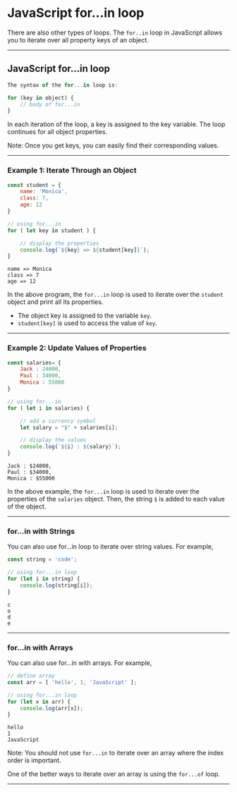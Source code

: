 # JavaScript for...in loop

There are also other types of loops. The ```for..in``` loop in JavaScript allows you to iterate over all property keys of an object.

***

## JavaScript for...in loop

```js
The syntax of the for...in loop is:

for (key in object) {
    // body of for...in
}
```

In each iteration of the loop, a key is assigned to the key variable. The loop continues for all object properties.

Note: Once you get keys, you can easily find their corresponding values.

***

### Example 1: Iterate Through an Object

```js
const student = {
    name: 'Monica',
    class: 7,
    age: 12
}

// using for...in
for ( let key in student ) {

    // display the properties
    console.log(`${key} => ${student[key]}`);
}
```

```
name => Monica
class => 7
age => 12
```

In the above program, the ```for...in``` loop is used to iterate over the ```student``` object and print all its properties.

* The object key is assigned to the variable ```key```.
* ```student[key]``` is used to access the value of ```key```.

***

### Example 2: Update Values of Properties

```js
const salaries= {
    Jack : 24000,
    Paul : 34000,
    Monica : 55000
}

// using for...in
for ( let i in salaries) {

    // add a currency symbol
    let salary = "$" + salaries[i];

    // display the values
    console.log(`${i} : ${salary}`);
}
```

```
Jack : $24000,
Paul : $34000,
Monica : $55000
```

In the above example, the ```for...in``` loop is used to iterate over the properties of the ```salaries``` object. Then, the string ```$``` is added to each value of the object.

***

### for...in with Strings
You can also use for...in loop to iterate over string values. For example,

```js
const string = 'code';

// using for...in loop
for (let i in string) {
    console.log(string[i]);
}
```

```
c
o
d
e
```

***

### for...in with Arrays
You can also use for...in with arrays. For example,

```js
// define array
const arr = [ 'hello', 1, 'JavaScript' ];

// using for...in loop
for (let x in arr) {
    console.log(arr[x]);
}
```

```
hello
1
JavaScript
```

Note: You should not use ```for...in``` to iterate over an array where the index order is important.

One of the better ways to iterate over an array is using the ```for...of``` loop.

***
